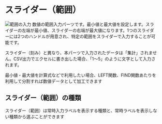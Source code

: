 # スライダー（範囲）
![範囲の入力](/parts/range.png)
数値の範囲入力パーツです。最小値と最大値を設定します。スライダーの左端が最小値、スライダーの右端が最大値になります。1つのスライダーには2つのハンドルが用意され、特定の範囲をスライダーで入力することが可能です。

スライダー（刻み）と異なり、本パーツで入力されたデータは「集計」されません。CSV出力でエクセルに書き出した場合、「1〜5」のように文字として入力されます。

最小値・最大値を計算式などで利用したい場合、LEFT関数、FIND関数あたりを利用して分割すれば数値データとして加工できます


## スライダー（範囲）の種類
スライダー（範囲）は常時入力ラベルを表示する種類と、常時ラベルを表示しない種類から選ぶことができます

